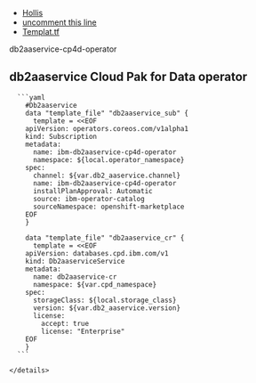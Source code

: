 - [Hollis](https://ibm.ent.box.com/folder/158173247216)
- [uncomment this line](https://github.com/hc-gitops-recipe-demo/multi-tenancy-gitops/blob/master/0-bootstrap/single-cluster/1-infra/kustomization.yaml#L23)
- [Templat.tf](https://github.com/IBM/cp4d-deployment/blob/master/common-modules/cpd/templates.tf)


<detalils>
    <summary>db2aaservice-cp4d-operator</summary>
    
  ## db2aaservice Cloud Pak for Data operator
      ```yaml
        #Db2aaservice
        data "template_file" "db2aaservice_sub" {
          template = <<EOF
        apiVersion: operators.coreos.com/v1alpha1
        kind: Subscription
        metadata:
          name: ibm-db2aaservice-cp4d-operator
          namespace: ${local.operator_namespace}
        spec:
          channel: ${var.db2_aaservice.channel}
          name: ibm-db2aaservice-cp4d-operator
          installPlanApproval: Automatic
          source: ibm-operator-catalog
          sourceNamespace: openshift-marketplace
        EOF
        }

        data "template_file" "db2aaservice_cr" {
          template = <<EOF
        apiVersion: databases.cpd.ibm.com/v1
        kind: Db2aaserviceService
        metadata:
          name: db2aaservice-cr
          namespace: ${var.cpd_namespace}
        spec:
          storageClass: ${local.storage_class}
          version: ${var.db2_aaservice.version}
          license:
            accept: true
            license: "Enterprise"
        EOF
        }
      ```

    </details>
